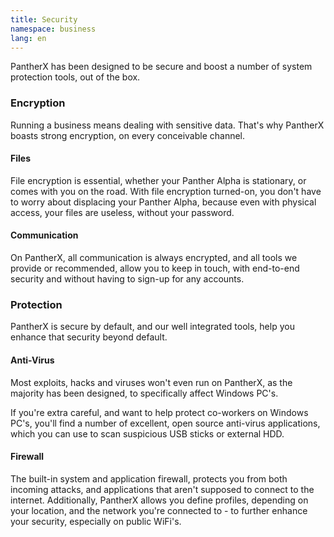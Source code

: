```yaml
---
title: Security
namespace: business
lang: en
---
```


PantherX has been designed to be secure and boost a number of system protection tools, out of the box.

### Encryption

Running a business means dealing with sensitive data. That's why PantherX boasts strong encryption, on every conceivable channel.

#### Files

File encryption is essential, whether your Panther Alpha is stationary, or comes with you on the road. With file encryption turned-on, you don't have to worry about displacing your Panther Alpha, because even with physical access, your files are useless, without your password.

#### Communication

On PantherX, all communication is always encrypted, and all tools we provide or recommended, allow you to keep in touch, with end-to-end security and without having to sign-up for any accounts.

### Protection

PantherX is secure by default, and our well integrated tools, help you enhance that security beyond default.

#### Anti-Virus

Most exploits, hacks and viruses won't even run on PantherX, as the majority has been designed, to specifically affect Windows PC's.

If you're extra careful, and want to help protect co-workers on Windows PC's, you'll find a number of excellent, open source anti-virus applications, which you can use to scan suspicious USB sticks or external HDD.

#### Firewall

The built-in system and application firewall, protects you from both incoming attacks, and applications that aren't supposed to connect to the internet. Additionally, PantherX allows you define profiles, depending on your location, and the network you're connected to - to further enhance your security, especially on public WiFi's.